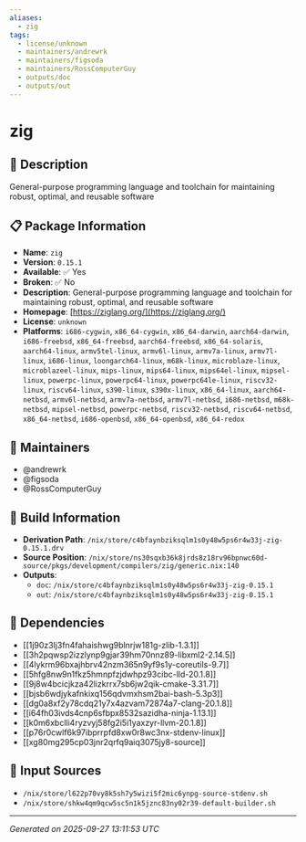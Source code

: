 ```yaml
---
aliases:
  - zig
tags:
  - license/unknown
  - maintainers/andrewrk
  - maintainers/figsoda
  - maintainers/RossComputerGuy
  - outputs/doc
  - outputs/out
---
```


# zig

## 📝 Description

General-purpose programming language and toolchain for maintaining robust, optimal, and reusable software

## 📋 Package Information

- **Name**: `zig`
- **Version**: `0.15.1`
- **Available**: ✅ Yes
- **Broken**: ✅ No
- **Description**: General-purpose programming language and toolchain for maintaining robust, optimal, and reusable software
- **Homepage**: [https://ziglang.org/](https://ziglang.org/)
- **License**: `unknown`
- **Platforms**: `i686-cygwin`, `x86_64-cygwin`, `x86_64-darwin`, `aarch64-darwin`, `i686-freebsd`, `x86_64-freebsd`, `aarch64-freebsd`, `x86_64-solaris`, `aarch64-linux`, `armv5tel-linux`, `armv6l-linux`, `armv7a-linux`, `armv7l-linux`, `i686-linux`, `loongarch64-linux`, `m68k-linux`, `microblaze-linux`, `microblazeel-linux`, `mips-linux`, `mips64-linux`, `mips64el-linux`, `mipsel-linux`, `powerpc-linux`, `powerpc64-linux`, `powerpc64le-linux`, `riscv32-linux`, `riscv64-linux`, `s390-linux`, `s390x-linux`, `x86_64-linux`, `aarch64-netbsd`, `armv6l-netbsd`, `armv7a-netbsd`, `armv7l-netbsd`, `i686-netbsd`, `m68k-netbsd`, `mipsel-netbsd`, `powerpc-netbsd`, `riscv32-netbsd`, `riscv64-netbsd`, `x86_64-netbsd`, `i686-openbsd`, `x86_64-openbsd`, `x86_64-redox`
## 👥 Maintainers

- @andrewrk
- @figsoda
- @RossComputerGuy


## 🔧 Build Information

- **Derivation Path**: `/nix/store/c4bfaynbziksqlm1s0y48w5ps6r4w33j-zig-0.15.1.drv`
- **Source Position**: `/nix/store/ns30sqxb36k8jrds8z18rv96bpnwc60d-source/pkgs/development/compilers/zig/generic.nix:140`
- **Outputs**:
  - `doc`:  `/nix/store/c4bfaynbziksqlm1s0y48w5ps6r4w33j-zig-0.15.1`
  - `out`:  `/nix/store/c4bfaynbziksqlm1s0y48w5ps6r4w33j-zig-0.15.1`

## 🔗 Dependencies

- [[1j90z3lj3fn4fahaishwg9blnrjw181g-zlib-1.3.1]]
- [[3h2pqwsp2izzlynp9gjar39hm70nnz89-libxml2-2.14.5]]
- [[4lykrm96bxajhbrv42nzm365n9yf9s1y-coreutils-9.7]]
- [[5hfg8nw9n1fkz5hmnpfzjdwhpz93cibc-lld-20.1.8]]
- [[9j8w4bcicjkza42lizkrrx7sb6jw2qik-cmake-3.31.7]]
- [[bjsb6wdjykafnkixq156qdvmxhsm2bai-bash-5.3p3]]
- [[dg0a8xf2y78cdq21y7x4azvam72874a7-clang-20.1.8]]
- [[i64fh03ivds4cnp6sfbpx8532sazidha-ninja-1.13.1]]
- [[k0m6xbclli4ryzvyj58fg2i5i1yaxzyr-llvm-20.1.8]]
- [[p76r0cwlf6k97ibprrpfd8xw0r8wc3nx-stdenv-linux]]
- [[xg80mg295cp03jnr2qrfq9aiq3075jy8-source]]

## 📁 Input Sources

- `/nix/store/l622p70vy8k5sh7y5wizi5f2mic6ynpg-source-stdenv.sh`
- `/nix/store/shkw4qm9qcw5sc5n1k5jznc83ny02r39-default-builder.sh`

---
*Generated on 2025-09-27 13:11:53 UTC*
